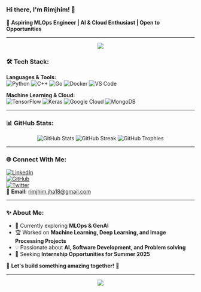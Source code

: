 ### Hi there, I'm Rimjhim! 👋

🚀 **Aspiring MLOps Engineer | AI & Cloud Enthusiast | Open to Opportunities**

---

<div align="center">
  <img src="https://capsule-render.vercel.app/api?type=waving&color=0:fc466b,100:3f5efb&height=200&section=header&text=Welcome%20to%20My%20Profile!&fontSize=35&fontColor=ffffff" />
</div>

### 🛠️ Tech Stack:

**Languages & Tools:**  
![Python](https://img.shields.io/badge/Python-3776AB?style=for-the-badge&logo=python&logoColor=white)
![C++](https://img.shields.io/badge/C++-00599C?style=for-the-badge&logo=cplusplus&logoColor=white)
![Go](https://img.shields.io/badge/Go-00ADD8?style=for-the-badge&logo=go&logoColor=white)
![Docker](https://img.shields.io/badge/Docker-2496ED?style=for-the-badge&logo=docker&logoColor=white)
![VS Code](https://img.shields.io/badge/VS%20Code-007ACC?style=for-the-badge&logo=visualstudiocode&logoColor=white)

**Machine Learning & Cloud:**  
![TensorFlow](https://img.shields.io/badge/TensorFlow-FF6F00?style=for-the-badge&logo=tensorflow&logoColor=white)
![Keras](https://img.shields.io/badge/Keras-D00000?style=for-the-badge&logo=keras&logoColor=white)
![Google Cloud](https://img.shields.io/badge/Google%20Cloud-4285F4?style=for-the-badge&logo=googlecloud&logoColor=white)
![MongoDB](https://img.shields.io/badge/MongoDB-4EA94B?style=for-the-badge&logo=mongodb&logoColor=white)

---

### 📊 GitHub Stats:

<div align="center">
  <img src="https://github-readme-stats.vercel.app/api?username=rimjhimjha&show_icons=true&theme=radical" alt="GitHub Stats" />
  <img src="https://github-readme-streak-stats.herokuapp.com/?user=rimjhimjha&theme=radical" alt="GitHub Streak" />
  <img src="https://github-profile-trophy.vercel.app/?username=rimjhimjha&theme=radical&margin-w=15&margin-h=15" alt="GitHub Trophies" />
</div>

---

### 🌐 Connect With Me:

[![LinkedIn](https://img.shields.io/badge/LinkedIn-0A66C2?style=for-the-badge&logo=linkedin&logoColor=white)](https://www.linkedin.com/in/rim04/)  
[![GitHub](https://img.shields.io/badge/GitHub-181717?style=for-the-badge&logo=github&logoColor=white)](https://github.com/rimjhimjha)  
[![Twitter](https://img.shields.io/badge/Twitter-1DA1F2?style=for-the-badge&logo=twitter&logoColor=white)](https://twitter.com/yourusername)  
📧 **Email:** rimjhim.jha18@gmail.com  

---

### ✨ About Me:
- 🌱 Currently exploring **MLOps & GenAI**
- 🏆 Worked on **Machine Learning, Deep Learning, and Image Processing Projects**
- 💡 Passionate about **AI, Software Development, and Problem solving**
- 🎯 Seeking **Internship Opportunities for Summer 2025**


💬 **Let's build something amazing together!** 🚀

---

<div align="center">
  <img src="https://capsule-render.vercel.app/api?type=waving&color=0:3f5efb,100:fc466b&height=100&section=footer" />
</div>
